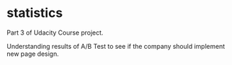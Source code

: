 # statistics
Part 3 of Udacity Course project.

Understanding results of A/B Test to see if the company should implement new page design.
